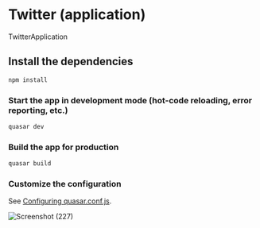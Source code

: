 # Twitter (application)

TwitterApplication

## Install the dependencies
```bash
npm install
```

### Start the app in development mode (hot-code reloading, error reporting, etc.)
```bash
quasar dev
```


### Build the app for production
```bash
quasar build
```

### Customize the configuration
See [Configuring quasar.conf.js](https://v1.quasar.dev/quasar-cli/quasar-conf-js).

![Screenshot (227)](https://user-images.githubusercontent.com/90111876/154855922-40896a25-f824-4072-874a-f7deebe65e48.png)
